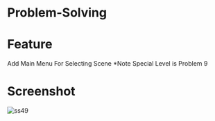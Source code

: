 # Problem-Solving

# Feature
Add Main Menu For Selecting Scene
*Note Special Level is Problem 9

# Screenshot
![ss49](https://user-images.githubusercontent.com/89525164/136645342-d62e43e3-d21e-4a9c-b5f6-8f61e6cc7764.png)
